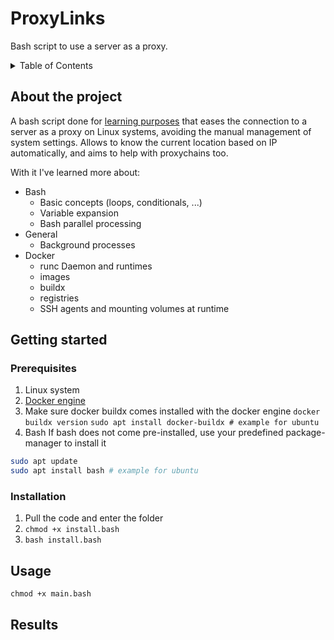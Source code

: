 # ProxyLinks
Bash script to use a server as a proxy.

<!-- TABLE OF CONTENTS -->
<details>
  <summary>Table of Contents</summary>
  <ol>
    <li>
      <a href="#about-the-project">About The Project</a>
    </li>
    <li>
      <a href="#getting-started">Getting Started</a>
      <ul>
        <li><a href="#prerequisites">Prerequisites</a></li>
        <li><a href="#installation">Prerequisites</a></li>
      </ul>
    </li>
    <li><a href="#usage">Usage</a></li>
    <li><a href="#results">Results</a></li>
    <li><a href="#what-i-learned">Results</a></li>
  </ol>
</details>

<!-- ABOUT THE PROJECT -->
## About the project
A bash script done for <u>learning purposes</u> that eases the connection to a server as a proxy on Linux systems, avoiding the manual management of system settings. Allows to know the current location based on IP automatically, and aims to help with proxychains too.

With it I've learned more about:
* Bash
  * Basic concepts (loops, conditionals, ...)
  * Variable expansion
  * Bash parallel processing
* General
  * Background processes
* Docker
  * runc Daemon and runtimes
  * images
  * buildx
  * registries
  * SSH agents and mounting volumes at runtime

<!-- HOW TO START IT -->
## Getting started
### Prerequisites
1. Linux system
2. <a href="https://docs.docker.com/engine/install/">Docker engine</a>
3. Make sure docker buildx comes installed with the docker engine
`docker buildx version` 
`sudo apt install docker-buildx # example for ubuntu`
3. Bash
If bash does not come pre-installed, use your predefined package-manager to install it
```sh
sudo apt update
sudo apt install bash # example for ubuntu
```

### Installation
1. Pull the code and enter the folder
2. `chmod +x install.bash`
3. `bash install.bash`

## Usage
`chmod +x main.bash`

## Results









